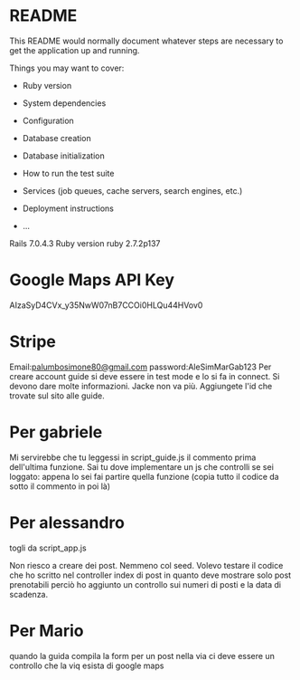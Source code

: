 # README

This README would normally document whatever steps are necessary to get the
application up and running.

Things you may want to cover:

- Ruby version

- System dependencies

- Configuration

- Database creation

- Database initialization

- How to run the test suite

- Services (job queues, cache servers, search engines, etc.)

- Deployment instructions

- ...

Rails 7.0.4.3
Ruby version ruby 2.7.2p137

# Google Maps API Key

AIzaSyD4CVx_y35NwW07nB7CCOi0HLQu44HVov0

# Stripe

Email:palumbosimone80@gmail.com
password:AleSimMarGab123
Per creare account guide si deve essere in test mode e lo si fa in connect. Si devono dare molte informazioni.
Jacke non va più. Aggiungete l'id che trovate sul sito alle guide.



# Per gabriele

Mi servirebbe che tu leggessi in script_guide.js il commento prima dell'ultima funzione. Sai tu dove implementare
un js che controlli se sei loggato: appena lo sei fai partire quella funzione (copia tutto il codice da sotto il
commento in poi là)

# Per alessandro

togli da script_app.js

Non riesco a creare dei post. Nemmeno col seed. Volevo testare il codice che ho scritto nel controller index di post in quanto deve mostrare solo
post prenotabili perciò ho aggiunto un controllo sui numeri di posti e la data di scadenza.


# Per Mario

quando la guida compila la form per un post nella via ci deve essere un controllo che la viq esista di
google maps
